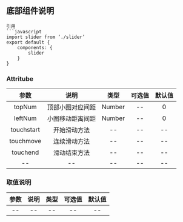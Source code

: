 ## 底部组件说明
```
引用
```javascript
import slider from ‘./slider’
export default {
    components: {
        slider
    }
}
```

### Attritube
|  参数 |  说明  | 类型 | 可选值 | 默认值 |  
| :----:   | :----:  | :----:  | :----:  | :----:  |
| topNum | 顶部小图对应间距 | Number  | --  |  0  |
|  leftNum | 小图移动距离间距  | Number  | --  |  0  |
|  touchstart | 开始滑动方法  | --  | --  | -- |
|  touchmove | 连续滑动方法  | --  | --  |  --  |
|  touchend | 滑动结束方法  | --  | --  |  --  |
|  -- | --  | --  | --  | --  |

### 取值说明
|  参数 |  说明  | 类型 | 可选值 | 默认值 |  
| :----:   | :----:  | :----:  | :----:  | :----:  |
| -- | -- | -- | --  | -- |

